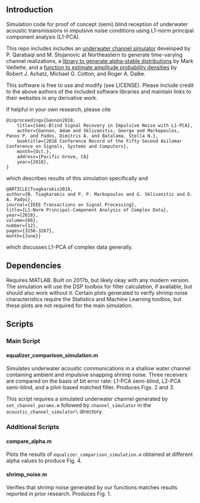 ## Introduction

Simulation code for proof of concept (semi) blind reception of underwater acoustic transmissions in impulsive noise conditions using L1-norm principal component analysis (L1-PCA).


This repo includes includes an [underwater channel simulator](http://millitsa.coe.neu.edu/?q=projects) developed by P. Qarabaqi and M. Stojanovic at Northeastern to generate time-varying channel realizations, a [library to generate alpha-stable distributions](https://github.com/markveillette/stbl) by Mark Veillette, and a [function to estimate amplitude probability densities](http://www.ieee802.org/15/pub/04/15-04-0428-00-003a-estimating-and-graphing-amplitude-probability-distribution-function.pdf) by Robert J. Achatz, Michael G. Cotton, and Roger A. Dalke.


This software is free to use and modify (see LICENSE). Please include credit to the above authors of the included software libraries and maintain links to their websites in any derivative work.

If helpful in your own research, please cite
```
@inproceedings{Gannon2018,
	title={Semi-Blind Signal Recovery in Impulsive Noise with L1-PCA},
	author={Gannon, Adam and Sklivanitis, George and Markopoulos, Panos P. and Pados, Dimitris A. and Batalama, Stella N.},
	booktitle={2018 Conference Record of the Fifty Second Asilomar Conference on Signals, Systems and Computers},
	month={Oct.},
	address={Pacific Grove, CA}
	year={2018},
}
```
which describes results of this simulation specifically and
```
@ARTICLE{Tsagkarakis2018,
author={N. Tsagkarakis and P. P. Markopoulos and G. Sklivanitis and D. A. Pados},
journal={IEEE Transactions on Signal Processing},
title={L1-Norm Principal-Component Analysis of Complex Data},
year={2018},
volume={66},
number={12},
pages={3256-3267},
month={June}}
```
which discusses L1-PCA of complex data generally.

## Dependencies
Requires MATLAB. Built on 2017b, but likely okay with any modern version. The simulation will use the DSP toolbox for filter calculation, if available, but should also work without it. Certain plots generated to verify shrimp noise characteristics require the Statistics and Machine Learning toolbox, but these plots are not required for the main simulation.

## Scripts

### Main Script

#### equalizer_comparison_simulation.m
Simulates underwater acoustic communications in a shallow water channel containing ambient and impulsive snapping shrimp noise. Three receivers are compared on the basis of bit error rate: L1-PCA semi-blind, L2-PCA semi-blind, and a pilot-based matched filter. Produces Figs. 2 and 3.

This script requires a simulated underwater channel generated by `set_channel_params.m` followed by `channel_simulator` in the `acoustic_channel_simulator\` directory.


### Additional Scripts

#### compare_alpha.m
Plots the results of `equalizer_comparison_simulation.m` obtained at different alpha values to produce Fig. 4.

#### shrimp_noise.m
Verifies that shrimp noise generated by our functions matches results reported in prior research. Produces Fig. 1.
